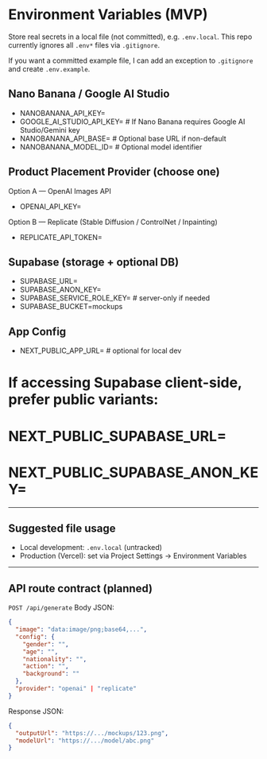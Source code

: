 # Environment Variables (MVP)

Store real secrets in a local file (not committed), e.g. `.env.local`. This repo currently ignores all `.env*` files via `.gitignore`.

If you want a committed example file, I can add an exception to `.gitignore` and create `.env.example`.

## Nano Banana / Google AI Studio
- NANOBANANA_API_KEY=
- GOOGLE_AI_STUDIO_API_KEY=  # If Nano Banana requires Google AI Studio/Gemini key
- NANOBANANA_API_BASE=       # Optional base URL if non-default
- NANOBANANA_MODEL_ID=       # Optional model identifier

## Product Placement Provider (choose one)
Option A — OpenAI Images API
- OPENAI_API_KEY=

Option B — Replicate (Stable Diffusion / ControlNet / Inpainting)
- REPLICATE_API_TOKEN=

## Supabase (storage + optional DB)
- SUPABASE_URL=
- SUPABASE_ANON_KEY=
- SUPABASE_SERVICE_ROLE_KEY=   # server-only if needed
- SUPABASE_BUCKET=mockups

## App Config
- NEXT_PUBLIC_APP_URL=         # optional for local dev
# If accessing Supabase client-side, prefer public variants:
# NEXT_PUBLIC_SUPABASE_URL=
# NEXT_PUBLIC_SUPABASE_ANON_KEY=

---

## Suggested file usage
- Local development: `.env.local` (untracked)
- Production (Vercel): set via Project Settings → Environment Variables

---

## API route contract (planned)
`POST /api/generate`
Body JSON:
```json
{
  "image": "data:image/png;base64,...", 
  "config": {
    "gender": "",
    "age": "",
    "nationality": "",
    "action": "",
    "background": ""
  },
  "provider": "openai" | "replicate"
}
```
Response JSON:
```json
{
  "outputUrl": "https://.../mockups/123.png",
  "modelUrl": "https://.../model/abc.png"   
}
```
